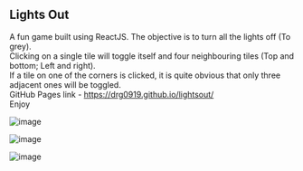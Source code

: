 ## Lights Out
A fun game built using ReactJS. The objective is to turn all the lights off (To grey).  
Clicking on a single tile will toggle itself and four neighbouring tiles (Top and bottom; Left and right).  
If a tile on one of the corners is clicked, it is quite obvious that only three adjacent ones will be toggled.  
GitHub Pages link - https://drg0919.github.io/lightsout/  
Enjoy  

![image](https://user-images.githubusercontent.com/55573472/72953421-04fba200-3dbb-11ea-96aa-8733c74de221.png)


![image](https://user-images.githubusercontent.com/55573472/72953428-0a58ec80-3dbb-11ea-8cb9-7f1fb990eae0.png)

![image](https://user-images.githubusercontent.com/55573472/72953433-0fb63700-3dbb-11ea-92f0-dcd8d940a9c0.png)
